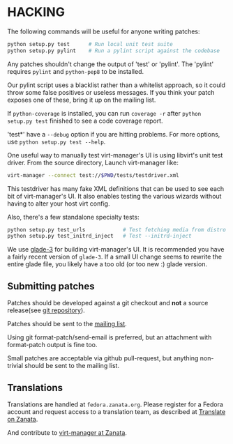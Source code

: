 # HACKING

The following commands will be useful for anyone writing patches:
```sh
python setup.py test      # Run local unit test suite
python setup.py pylint    # Run a pylint script against the codebase
```

Any patches shouldn't change the output of 'test' or 'pylint'. The
'pylint' requires `pylint` and `python-pep8` to be installed.

Our pylint script uses a blacklist rather than a whitelist approach,
so it could throw some false positives or useless messages. If you think
your patch exposes one of these, bring it up on the mailing list.

If `python-coverage` is installed, you can run `coverage -r` after
`python setup.py test` finished to see a code coverage report.

'test*' have a `--debug` option if you are hitting problems.
For more options, use `python setup.py test --help`.

One useful way to manually test virt-manager's UI is using libvirt's
unit test driver. From the source directory, Launch virt-manager like:
```sh
virt-manager --connect test://$PWD/tests/testdriver.xml
```

This testdriver has many fake XML definitions that can be used to see each bit
of virt-manager's UI. It also enables testing the various wizards without
having to alter your host virt config.

Also, there's a few standalone specialty tests:
```sh
python setup.py test_urls            # Test fetching media from distro URLs
python setup.py test_initrd_inject   # Test --initrd-inject
```

We use [glade-3](https://glade.gnome.org/) for building virt-manager's UI.
It is recommended you have a fairly recent version of `glade-3`. If a small UI
change seems to rewrite the entire glade file, you likely have a too old
(or too new :) glade version.

## Submitting patches

Patches should be developed against a git checkout and **not** a source
release(see [git repository](https://github.com/virt-manager/virt-manager)).

Patches should be sent to the
[mailing list](http://www.redhat.com/mailman/listinfo/virt-tools-list).

Using git format-patch/send-email is preferred, but an attachment with
format-patch output is fine too.

Small patches are acceptable via github pull-request, but anything
non-trivial should be sent to the mailing list.

## Translations

Translations are handled at `fedora.zanata.org`. Please register for a Fedora
account and request access to a translation team, as described at
[Translate on Zanata](http://fedoraproject.org/wiki/L10N/Translate_on_Zanata).

And contribute to
[virt-manager at Zanata](https://fedora.zanata.org/project/view/virt-manager/).
